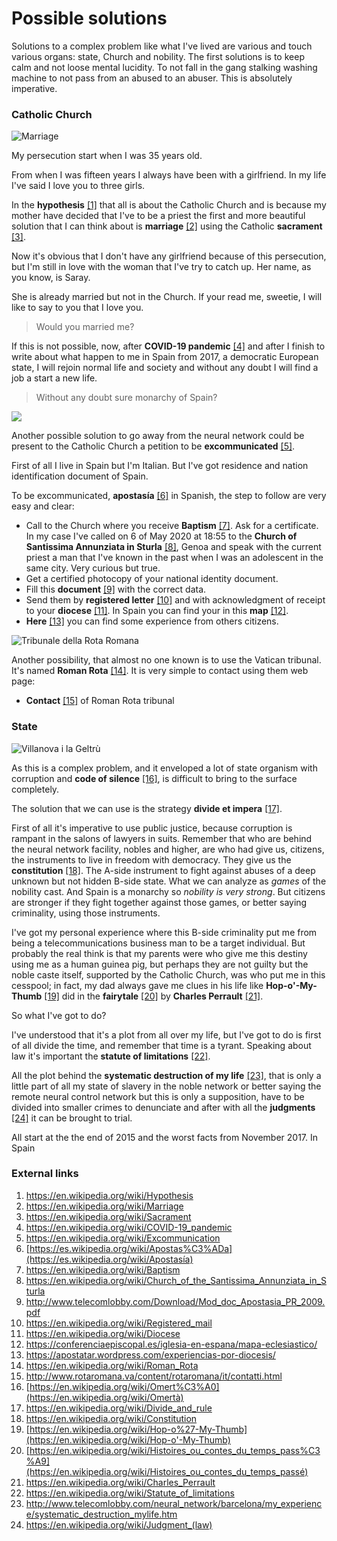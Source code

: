 # Possible solutions

Solutions to a complex problem like what I've lived are various and touch various organs: state, Church and nobility. The first solutions is to keep calm and not loose mental lucidity. To not fall in the gang stalking washing machine to not pass from an abused to an abuser. This is absolutely imperative.

### Catholic Church

![Marriage](http://telecomlobby.com/Images/cropped-wedding-in-rome-amanda-and-salvatore.jpg)

My persecution start when I was 35 years old. 

From when I was fifteen years I always have been with a girlfriend. In my life I've said I love you to three girls.

In the **hypothesis** [[1]](https://en.wikipedia.org/wiki/Hypothesis) that all is about the Catholic Church and is because my mother have decided that I've to be a priest the first and more beautiful solution that I can think about is **marriage** [[2]](https://en.wikipedia.org/wiki/Marriage) using the Catholic **sacrament** [[3]](https://en.wikipedia.org/wiki/Sacrament). 

Now it's obvious that I don't have any girlfriend because of this persecution, but I'm still in love with the woman that I've try to catch up. Her name, as you know, is Saray.

She is already married but not in the Church. If your read me, sweetie, I will like to say to you that I love you. 

> Would you married me?

If this is not possible, now, after **COVID-19 pandemic** [[4]](https://en.wikipedia.org/wiki/COVID-19_pandemic) and after I finish to write about what happen to me in Spain from 2017, a democratic European state, I will rejoin normal life and society and without any doubt I will find a job a start a new life. 

> Without any doubt sure monarchy of Spain?

![](http://telecomlobby.com/Images/Threat_of_excommunication_to_thieves_of_books_in_the_library_of_the_university_of_Salamanca_(Spain).jpg)

Another possible solution to go away from the neural network could be present to the Catholic Church a petition to be **excommunicated** [[5]](https://en.wikipedia.org/wiki/Excommunication). 

First of all I live in Spain but I'm Italian. But I've got  residence and nation identification document of Spain. 

To be excommunicated, **apostasía** [[6]](https://es.wikipedia.org/wiki/Apostas%C3%ADa) in Spanish, the step to follow are very easy and clear:

- Call to the Church where you receive **Baptism** [[7]](https://en.wikipedia.org/wiki/Baptism). Ask for a certificate. In my case I've called  on 6 of May 2020 at 18:55 to the **Church of Santissima Annunziata in Sturla** [[8]](https://en.wikipedia.org/wiki/Church_of_the_Santissima_Annunziata_in_Sturla), Genoa and speak with the current priest a man that I've known in the past when I was an adolescent in the same city. Very curious but true.
- Get a certified photocopy of your national identity document.
- Fill this **document** [[9]](http://www.telecomlobby.com/Download/Mod_doc_Apostasia_PR_2009.pdf) with the correct data.
- Send them by **registered letter** [[10]](https://en.wikipedia.org/wiki/Registered_mail) and with acknowledgment of receipt to your **diocese** [[11]](https://en.wikipedia.org/wiki/Diocese). In Spain you can find your in this **map** [[12]](https://conferenciaepiscopal.es/iglesia-en-espana/mapa-eclesiastico/).
- **Here** [[13]](https://apostatar.wordpress.com/experiencias-por-diocesis/) you can find some experience from others citizens. 

![Tribunale della Rota Romana](http://telecomlobby.com/Images/1371457330772.png)

Another possibility, that almost no one known is to use the Vatican tribunal. It's named **Roman Rota** [[14]](https://en.wikipedia.org/wiki/Roman_Rota). It is very simple to contact using them web page:

- **Contact** [[15]](http://www.rotaromana.va/content/rotaromana/it/contatti.html) of Roman Rota tribunal

### State 

![Villanova i la Geltrù](http://telecomlobby.com/Images/H_3213201_20170519164025-kN2C--656x437@LaVanguardia-Web.jpg)

As this is a complex problem, and it enveloped a lot of state organism with corruption and **code of silence** [[16]](https://en.wikipedia.org/wiki/Omert%C3%A0), is difficult to bring to the surface completely. 

The solution that we can use is the strategy **divide et impera** [[17]](https://en.wikipedia.org/wiki/Divide_and_rule).

First of all it's imperative to use public justice, because corruption is rampant in the salons of lawyers in suits. Remember that who are behind the neural network facility, nobles and higher, are who had give us, citizens, the instruments to live in freedom with democracy. They give us the **constitution** [[18]](https://en.wikipedia.org/wiki/Constitution). The A-side instrument to fight against abuses of a deep unknown but not hidden B-side state. What we can analyze as *games* of the nobility cast. And Spain is a monarchy so *nobility is very strong*. But citizens are stronger if they fight together against those games, or better saying criminality, using those instruments.

I've got my personal experience where this B-side criminality put me from being a telecommunications business man to be a target individual. But probably the real think is that my parents were who give me this destiny using me as a human guinea pig, but perhaps they are not guilty but the noble caste itself, supported by the Catholic Church, was who put me in this cesspool; in fact, my dad always gave me clues in his life like **Hop-o'-My-Thumb** [[19]](https://en.wikipedia.org/wiki/Hop-o%27-My-Thumb) did in the **fairytale** [[20]](https://en.wikipedia.org/wiki/Histoires_ou_contes_du_temps_pass%C3%A9) by **Charles Perrault** [[21]](https://en.wikipedia.org/wiki/Charles_Perrault).

So what I've got to do? 

I've understood that it's a plot from all over my life, but I've got to do is first of all divide the time, and remember that time is a tyrant. Speaking about law it's important the **statute of limitations** [[22]](https://en.wikipedia.org/wiki/Statute_of_limitations).

All the plot behind the **systematic destruction of my life** [[23]](http://www.telecomlobby.com/neural_network/barcelona/my_experience/systematic_destruction_mylife.htm), that is only a little part of all my state of slavery in the noble network or better saying the remote neural control network but this is only a supposition, have to be divided into smaller crimes to denunciate and after with all the **judgments** [[24]](https://en.wikipedia.org/wiki/Judgment_(law)) it can be brought to trial. 

All start at the the end of 2015 and the worst facts from November 2017. In Spain 



### External links

1. https://en.wikipedia.org/wiki/Hypothesis
2. https://en.wikipedia.org/wiki/Marriage
3. https://en.wikipedia.org/wiki/Sacrament
4. https://en.wikipedia.org/wiki/COVID-19_pandemic
5. https://en.wikipedia.org/wiki/Excommunication
6. [https://es.wikipedia.org/wiki/Apostas%C3%ADa](https://es.wikipedia.org/wiki/Apostasía)
7. https://en.wikipedia.org/wiki/Baptism
8. https://en.wikipedia.org/wiki/Church_of_the_Santissima_Annunziata_in_Sturla
9. http://www.telecomlobby.com/Download/Mod_doc_Apostasia_PR_2009.pdf
10. https://en.wikipedia.org/wiki/Registered_mail
11. https://en.wikipedia.org/wiki/Diocese
12. https://conferenciaepiscopal.es/iglesia-en-espana/mapa-eclesiastico/
13. https://apostatar.wordpress.com/experiencias-por-diocesis/
14. https://en.wikipedia.org/wiki/Roman_Rota
15. http://www.rotaromana.va/content/rotaromana/it/contatti.html
16. [https://en.wikipedia.org/wiki/Omert%C3%A0](https://en.wikipedia.org/wiki/Omertà)
17. https://en.wikipedia.org/wiki/Divide_and_rule
18. https://en.wikipedia.org/wiki/Constitution
19. [https://en.wikipedia.org/wiki/Hop-o%27-My-Thumb](https://en.wikipedia.org/wiki/Hop-o'-My-Thumb)
20. [https://en.wikipedia.org/wiki/Histoires_ou_contes_du_temps_pass%C3%A9](https://en.wikipedia.org/wiki/Histoires_ou_contes_du_temps_passé)
21. https://en.wikipedia.org/wiki/Charles_Perrault
22. https://en.wikipedia.org/wiki/Statute_of_limitations
23. http://www.telecomlobby.com/neural_network/barcelona/my_experience/systematic_destruction_mylife.htm
24. https://en.wikipedia.org/wiki/Judgment_(law)
